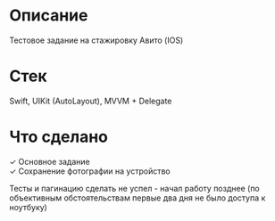 # Описание
Тестовое задание на стажировку Авито (IOS)

# Стек
Swift, UIKit (AutoLayout), MVVM + Delegate

# Что сделано
✓ Основное задание \
✓ Cохранение фотографии на устройство

Тесты и пагинацию сделать не успел - начал работу позднее (по объективным обстоятельствам первые два дня не было доступа к ноутбуку)

